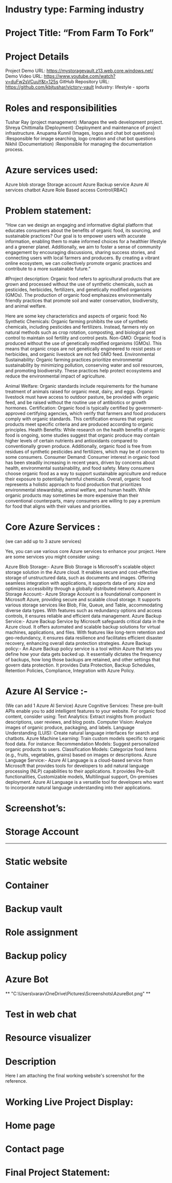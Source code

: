 
# Industry type:   Farming industry

# Project Title:   “From Farm To Fork”

# Project Details
Project Demo URL: https://mystoragevault.z13.web.core.windows.net/
Demo Video URL: https://www.youtube.com/watch?v=duFw2sVCuuY&t=125s
GitHub Repository URL: https://github.com/kbjtushar/victory-vault
Industry: lifestyle - sports


# Roles and responsibilities
Tushar Ray (project management) :Manages the web development project.
Shreya Chittimalla (Deployment) :Deployment and maintenance of project infrastructure.
Anupama Kunnil (Images, logos and chat bot questions) :Responsible for image searching, logo creation and chat bot questions
Nikhil (Documentation) :Responsible for managing the documentation process.


# Azure services used:
Azure blob storage
Storage account
Azure Backup service
Azure AI services
chatbot
Azure Role Based access Control(RBAC)

# Problem statement:
“How can we design an engaging and informative digital platform that educates consumers about the benefits of organic food, its sourcing, and sustainable practices? Our goal is to empower users with accurate information, enabling them to make informed choices for a healthier lifestyle and a greener planet.
Additionally, we aim to foster a sense of community engagement by encouraging discussions, sharing success stories, and connecting users with local farmers and producers. By creating a vibrant online ecosystem, we can collectively promote organic practices and contribute to a more sustainable future.”

#Project description: 
Organic food refers to agricultural products that are grown and processed without the use of synthetic chemicals, such as pesticides, herbicides, fertilizers, and genetically modified organisms (GMOs). The production of organic food emphasizes environmentally friendly practices that promote soil and water conservation, biodiversity, and animal welfare.

Here are some key characteristics and aspects of organic food:
No Synthetic Chemicals: Organic farming prohibits the use of synthetic chemicals, including pesticides and fertilizers. Instead, farmers rely on natural methods such as crop rotation, composting, and biological pest control to maintain soil fertility and control pests.
Non-GMO: Organic food is produced without the use of genetically modified organisms (GMOs). This means that organic crops are not genetically engineered to resist pests or herbicides, and organic livestock are not fed GMO feed.
Environmental Sustainability: Organic farming practices prioritize environmental sustainability by minimizing pollution, conserving water and soil resources, and promoting biodiversity. These practices help protect ecosystems and reduce the environmental impact of agriculture.

Animal Welfare: Organic standards include requirements for the humane treatment of animals raised for organic meat, dairy, and eggs. Organic livestock must have access to outdoor pasture, be provided with organic feed, and be raised without the routine use of antibiotics or growth hormones.
Certification: Organic food is typically certified by government-approved certifying agencies, which verify that farmers and food producers comply with organic standards. This certification ensures that organic products meet specific criteria and are produced according to organic principles.
Health Benefits: While research on the health benefits of organic food is ongoing, some studies suggest that organic produce may contain higher levels of certain nutrients and antioxidants compared to conventionally grown produce. Additionally, organic food is free from residues of synthetic pesticides and fertilizers, which may be of concern to some consumers.
Consumer Demand: Consumer interest in organic food has been steadily increasing in recent years, driven by concerns about health, environmental sustainability, and food safety. Many consumers choose organic food as a way to support sustainable agriculture and reduce their exposure to potentially harmful chemicals.
Overall, organic food represents a holistic approach to food production that prioritizes environmental stewardship, animal welfare, and human health. While organic products may sometimes be more expensive than their conventional counterparts, many consumers are willing to pay a premium for food that aligns with their values and priorities.

# Core Azure Services :
(we can add up to 3 azure services)

Yes, you can use various core Azure services to enhance your project. Here are some services you might consider using:

Azure Blob Storage:- Azure Blob Storage is Microsoft's scalable object storage solution in the Azure cloud. It enables secure and cost-effective storage of unstructured data, such as documents and images. Offering seamless integration with applications, it supports data of any size and optimizes accessibility through a globally distributed network. 
Azure Storage Account:- Azure Storage Account is a foundational component in Microsoft Azure, providing secure and scalable cloud storage. It supports various storage services like Blob, File, Queue, and Table, accommodating diverse data types. With features such as redundancy options and access controls, it ensures reliable and efficient data management. 
Azure Backup Service:- Azure Backup Service by Microsoft safeguards critical data in the Azure cloud. It offers automated and scalable backup solutions for virtual machines, applications, and files. With features like long-term retention and geo-redundancy, it ensures data resilience and facilitates efficient disaster recovery, enhancing overall data protection strategies.
Azure Backup policy:- An Azure Backup policy service  is a tool within Azure that lets you define how your data gets backed up. It essentially dictates the frequency of backups, how long those backups are retained, and other settings that govern data protection. It provides Data Protection, Backup Schedules, Retention Policies, Compliance, Integration with Azure Policy.

# Azure AI Service :-
(We can add 1 Azure AI Service)
Azure Cognitive Services: These pre-built APIs enable you to add intelligent features to your website. For organic food content, consider using:
Text Analytics: Extract insights from product descriptions, user reviews, and blog posts.
Computer Vision: Analyze images of organic produce, packaging, and labels.
Language Understanding (LUIS): Create natural language interfaces for search and chatbots.
Azure Machine Learning: Train custom models specific to organic food data. For instance:
Recommendation Models: Suggest personalized organic products to users.
Classification Models: Categorize food items (e.g., fruits, vegetables, grains) based on images or descriptions.
Azure Language Service:- Azure AI Language is a cloud-based service from Microsoft that provides tools for developers to add natural language processing (NLP) capabilities to their applications. It provides Pre-built functionalities, Customizable models, Multilingual support, On-premises deployment. Azure AI Language is a versatile tool for developers who want to incorporate natural language understanding into their applications.

# Screenshot’s:
# Storage Account
****
# Static website
# Container
# Backup vault
# Role assignment
# Backup policy
# Azure Bot
** "C:\Users\varav\OneDrive\Pictures\Screenshots\AzureBot.png" **
# Test in web chat
# Resource visualizer

# Description
Here I am attaching the final working website's screenshot for the reference.

# Working Live Project Display:
# Home page





# Contact page
# Final Project Statement:






